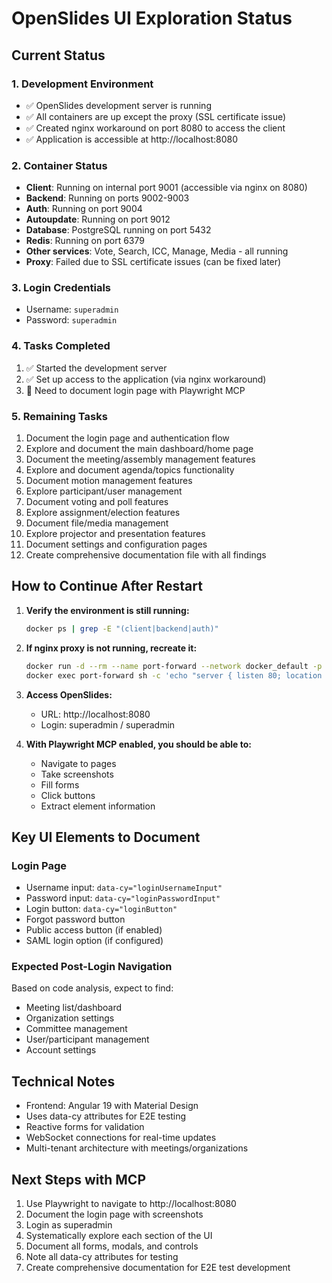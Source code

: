# OpenSlides UI Exploration Status

## Current Status

### 1. Development Environment
- ✅ OpenSlides development server is running
- ✅ All containers are up except the proxy (SSL certificate issue)
- ✅ Created nginx workaround on port 8080 to access the client
- ✅ Application is accessible at http://localhost:8080

### 2. Container Status
- **Client**: Running on internal port 9001 (accessible via nginx on 8080)
- **Backend**: Running on ports 9002-9003
- **Auth**: Running on port 9004
- **Autoupdate**: Running on port 9012
- **Database**: PostgreSQL running on port 5432
- **Redis**: Running on port 6379
- **Other services**: Vote, Search, ICC, Manage, Media - all running
- **Proxy**: Failed due to SSL certificate issues (can be fixed later)

### 3. Login Credentials
- Username: `superadmin`
- Password: `superadmin`

### 4. Tasks Completed
1. ✅ Started the development server
2. ✅ Set up access to the application (via nginx workaround)
3. 🔄 Need to document login page with Playwright MCP

### 5. Remaining Tasks
1. Document the login page and authentication flow
2. Explore and document the main dashboard/home page
3. Document the meeting/assembly management features
4. Explore and document agenda/topics functionality
5. Document motion management features
6. Explore participant/user management
7. Document voting and poll features
8. Explore assignment/election features
9. Document file/media management
10. Explore projector and presentation features
11. Document settings and configuration pages
12. Create comprehensive documentation file with all findings

## How to Continue After Restart

1. **Verify the environment is still running:**
   ```bash
   docker ps | grep -E "(client|backend|auth)"
   ```

2. **If nginx proxy is not running, recreate it:**
   ```bash
   docker run -d --rm --name port-forward --network docker_default -p 8080:80 nginx:alpine
   docker exec port-forward sh -c 'echo "server { listen 80; location / { proxy_pass http://client:9001; proxy_set_header Host \$host; } }" > /etc/nginx/conf.d/default.conf && nginx -s reload'
   ```

3. **Access OpenSlides:**
   - URL: http://localhost:8080
   - Login: superadmin / superadmin

4. **With Playwright MCP enabled, you should be able to:**
   - Navigate to pages
   - Take screenshots
   - Fill forms
   - Click buttons
   - Extract element information

## Key UI Elements to Document

### Login Page
- Username input: `data-cy="loginUsernameInput"`
- Password input: `data-cy="loginPasswordInput"`
- Login button: `data-cy="loginButton"`
- Forgot password button
- Public access button (if enabled)
- SAML login option (if configured)

### Expected Post-Login Navigation
Based on code analysis, expect to find:
- Meeting list/dashboard
- Organization settings
- Committee management
- User/participant management
- Account settings

## Technical Notes
- Frontend: Angular 19 with Material Design
- Uses data-cy attributes for E2E testing
- Reactive forms for validation
- WebSocket connections for real-time updates
- Multi-tenant architecture with meetings/organizations

## Next Steps with MCP
1. Use Playwright to navigate to http://localhost:8080
2. Document the login page with screenshots
3. Login as superadmin
4. Systematically explore each section of the UI
5. Document all forms, modals, and controls
6. Note all data-cy attributes for testing
7. Create comprehensive documentation for E2E test development